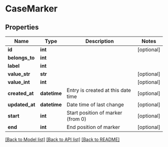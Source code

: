 # CaseMarker

## Properties
Name | Type | Description | Notes
------------ | ------------- | ------------- | -------------
**id** | **int** |  | [optional] 
**belongs_to** | **int** |  | 
**label** | **int** |  | 
**value_str** | **str** |  | [optional] 
**value_int** | **int** |  | [optional] 
**created_at** | **datetime** | Entry is created at this date time | [optional] 
**updated_at** | **datetime** | Date time of last change | [optional] 
**start** | **int** | Start position of marker (from 0) | [optional] 
**end** | **int** | End position of marker | [optional] 

[[Back to Model list]](../README.md#documentation-for-models) [[Back to API list]](../README.md#documentation-for-api-endpoints) [[Back to README]](../README.md)


